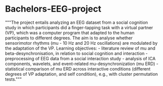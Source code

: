 ﻿# Bachelors-EEG-project
"""The project entails analyzing an EEG dataset from a social cognition study in which participants did a finger-tapping task with a virtual partner (VP), which was a computer program that adapted to the human participants to different degrees. The aim is to analyse whether sensorimotor rhythms (mu - 10 Hz and 20 Hz oscillations) are modulated by the adaptation of the VP. Learning objectives: - literature review of mu and beta-desynchronisation, in relation to social cognition and interaction - preprocessing of EEG data from a social interaction study - analysis of ICA components, wavelets, and event-related mu-desynchronization (mu ERD) - statistical comparison of mu ERD across interactive conditions (different degrees of VP adaptation, and self condition), e.g., with cluster permutation tests."""
